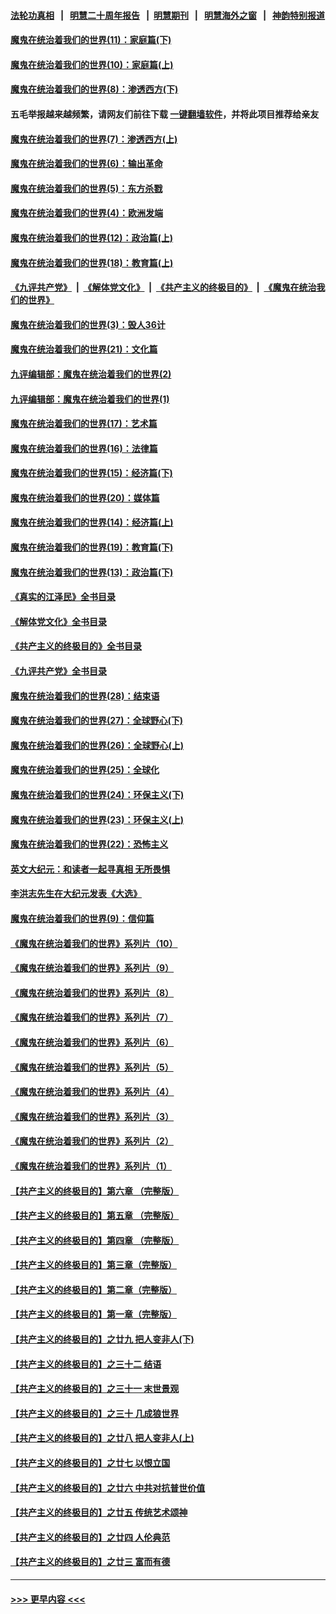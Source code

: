 #### [法轮功真相](https://github.com/gfw-breaker/truth/blob/master/README.md?t=0) &nbsp;&nbsp;|&nbsp;&nbsp; [明慧二十周年报告](https://github.com/gfw-breaker/mh-reports/blob/master/README.md?t=0) &nbsp;&nbsp;|&nbsp;&nbsp;[明慧期刊](https://github.com/gfw-breaker/mh-qikan) &nbsp;&nbsp;|&nbsp;&nbsp; [明慧海外之窗](https://github.com/gfw-breaker/mh-news/blob/master/README.md?t=0) &nbsp;&nbsp;|&nbsp;&nbsp; [神韵特别报道](https://github.com/gfw-breaker/mh-news/blob/master/shenyun.md?t=0)
#### [魔鬼在统治着我们的世界(11)：家庭篇(下)](../pages/nsc422/n10440961.md?t=12102101) 
#### [魔鬼在统治着我们的世界(10)：家庭篇(上)](../pages/nsc422/n10435448.md?t=12102101) 
#### [魔鬼在统治着我们的世界(8)：渗透西方(下)](../pages/nsc422/n10429603.md?t=12102101) 
#### 五毛举报越来越频繁，请网友们前往下载 [一键翻墙软件](https://github.com/gfw-breaker/ssr-accounts)，并将此项目推荐给亲友
#### [魔鬼在统治着我们的世界(7)：渗透西方(上)](../pages/nsc422/n10426013.md?t=12102101) 
#### [魔鬼在统治着我们的世界(6)：输出革命](../pages/nsc422/n10421536.md?t=12102101) 
#### [魔鬼在统治着我们的世界(5)：东方杀戮](../pages/nsc422/n10417707.md?t=12102101) 
#### [魔鬼在统治着我们的世界(4)：欧洲发端](../pages/nsc422/n10414890.md?t=12102101) 
#### [魔鬼在统治着我们的世界(12)：政治篇(上)](../pages/nsc422/n10444576.md?t=12102101) 
#### [魔鬼在统治着我们的世界(18)：教育篇(上)](../pages/nsc422/n10526970.md?t=12102101) 
#### [《九评共产党》](https://github.com/begood0513/9ping.md/blob/master/README.md) &nbsp;|&nbsp; [《解体党文化》](../../../../jtdwh.md/blob/master/README.md)  &nbsp;|&nbsp; [《共产主义的终极目的》](../../../../gczydzjmd.md/blob/master/README.md) &nbsp;|&nbsp; [《魔鬼在统治我们的世界》](../../../../mgztzwmdsj.md/blob/master/README.md) 
#### [魔鬼在统治着我们的世界(3)：毁人36计](../pages/nsc422/n10411583.md?t=12102101) 
#### [魔鬼在统治着我们的世界(21)：文化篇](../pages/nsc422/n10597706.md?t=12102101) 
#### [九评编辑部：魔鬼在统治着我们的世界(2)](../pages/nsc422/n10410036.md?t=12102101) 
#### [九评编辑部：魔鬼在统治着我们的世界(1)](../pages/nsc422/n10406825.md?t=12102101) 
#### [魔鬼在统治着我们的世界(17)：艺术篇](../pages/nsc422/n10499093.md?t=12102101) 
#### [魔鬼在统治着我们的世界(16)：法律篇](../pages/nsc422/n10485969.md?t=12102101) 
#### [魔鬼在统治着我们的世界(15)：经济篇(下)](../pages/nsc422/n10469975.md?t=12102101) 
#### [魔鬼在统治着我们的世界(20)：媒体篇](../pages/nsc422/n10586579.md?t=12102101) 
#### [魔鬼在统治着我们的世界(14)：经济篇(上)](../pages/nsc422/n10457370.md?t=12102101) 
#### [魔鬼在统治着我们的世界(19)：教育篇(下)](../pages/nsc422/n10564808.md?t=12102101) 
#### [魔鬼在统治着我们的世界(13)：政治篇(下)](../pages/nsc422/n10448270.md?t=12102101) 
#### [《真实的江泽民》全书目录](../pages/nsc422/n13721399.md?t=12102101) 
#### [《解体党文化》全书目录](../pages/nsc422/n13721157.md?t=12102101) 
#### [《共产主义的终极目的》全书目录](../pages/nsc422/n13721048.md?t=12102101) 
#### [《九评共产党》全书目录](../pages/nsc422/n13708085.md?t=12102101) 
#### [魔鬼在统治着我们的世界(28)：结束语](../pages/nsc422/n10936246.md?t=12102101) 
#### [魔鬼在统治着我们的世界(27)：全球野心(下)](../pages/nsc422/n10928319.md?t=12102101) 
#### [魔鬼在统治着我们的世界(26)：全球野心(上)](../pages/nsc422/n10900318.md?t=12102101) 
#### [魔鬼在统治着我们的世界(25)：全球化](../pages/nsc422/n10788205.md?t=12102101) 
#### [魔鬼在统治着我们的世界(24)：环保主义(下)](../pages/nsc422/n10695307.md?t=12102101) 
#### [魔鬼在统治着我们的世界(23)：环保主义(上)](../pages/nsc422/n10688613.md?t=12102101) 
#### [魔鬼在统治着我们的世界(22)：恐怖主义](../pages/nsc422/n10614727.md?t=12102101) 
#### [英文大纪元：和读者一起寻真相 无所畏惧](../pages/nsc422/n12542027.md?t=12102101) 
#### [李洪志先生在大纪元发表《大选》](../pages/nsc422/n12534746.md?t=12102101) 
#### [魔鬼在统治着我们的世界(9)：信仰篇](../pages/nsc422/n10432159.md?t=12102101) 
#### [《魔鬼在统治着我们的世界》系列片（10）](../pages/nsc422/n12292670.md?t=12102101) 
#### [《魔鬼在统治着我们的世界》系列片（9）](../pages/nsc422/n12290859.md?t=12102101) 
#### [《魔鬼在统治着我们的世界》系列片（8）](../pages/nsc422/n12287445.md?t=12102101) 
#### [《魔鬼在统治着我们的世界》系列片（7）](../pages/nsc422/n12283425.md?t=12102101) 
#### [《魔鬼在统治着我们的世界》系列片（6）](../pages/nsc422/n12282314.md?t=12102101) 
#### [《魔鬼在统治着我们的世界》系列片（5）](../pages/nsc422/n12281419.md?t=12102101) 
#### [《魔鬼在统治着我们的世界》系列片（4）](../pages/nsc422/n12274024.md?t=12102101) 
#### [《魔鬼在统治着我们的世界》系列片（3）](../pages/nsc422/n12271322.md?t=12102101) 
#### [《魔鬼在统治着我们的世界》系列片（2）](../pages/nsc422/n12269049.md?t=12102101) 
#### [《魔鬼在统治着我们的世界》系列片（1）](../pages/nsc422/n12267575.md?t=12102101) 
#### [【共产主义的终极目的】第六章 （完整版）](../pages/nsc422/n11428913.md?t=12102101) 
#### [【共产主义的终极目的】第五章 （完整版）](../pages/nsc422/n11428912.md?t=12102101) 
#### [【共产主义的终极目的】第四章 （完整版）](../pages/nsc422/n11428907.md?t=12102101) 
#### [【共产主义的终极目的】第三章（完整版）](../pages/nsc422/n11428848.md?t=12102101) 
#### [【共产主义的终极目的】第二章（完整版）](../pages/nsc422/n11428831.md?t=12102101) 
#### [【共产主义的终极目的】第一章（完整版）](../pages/nsc422/n11417651.md?t=12102101) 
#### [【共产主义的终极目的】之廿九 把人变非人(下)](../pages/nsc422/n11344140.md?t=12102101) 
#### [【共产主义的终极目的】之三十二 结语](../pages/nsc422/n11360535.md?t=12102101) 
#### [【共产主义的终极目的】之三十一 末世景观](../pages/nsc422/n11351129.md?t=12102101) 
#### [【共产主义的终极目的】之三十 几成狼世界](../pages/nsc422/n11348280.md?t=12102101) 
#### [【共产主义的终极目的】之廿八 把人变非人(上)](../pages/nsc422/n11340492.md?t=12102101) 
#### [【共产主义的终极目的】之廿七 以恨立国](../pages/nsc422/n11336944.md?t=12102101) 
#### [【共产主义的终极目的】之廿六 中共对抗普世价值](../pages/nsc422/n11324785.md?t=12102101) 
#### [【共产主义的终极目的】之廿五 传统艺术颂神](../pages/nsc422/n11296396.md?t=12102101) 
#### [【共产主义的终极目的】之廿四 人伦典范](../pages/nsc422/n11296397.md?t=12102101) 
#### [【共产主义的终极目的】之廿三 富而有德](../pages/nsc422/n11283598.md?t=12102101) 

----
#### [ >>> 更早内容 <<< ](../indexes/nsc422-earlier.md)
